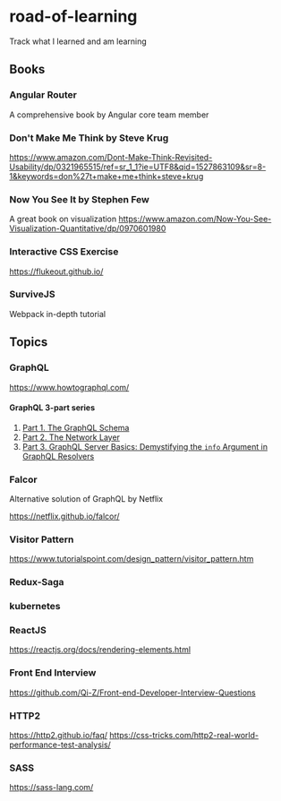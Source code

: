 # road-of-learning
Track what I learned and am learning

## Books
### Angular Router
A comprehensive book by Angular core team member

### Don't Make Me Think by Steve Krug
https://www.amazon.com/Dont-Make-Think-Revisited-Usability/dp/0321965515/ref=sr_1_1?ie=UTF8&qid=1527863109&sr=8-1&keywords=don%27t+make+me+think+steve+krug

### Now You See It by Stephen Few
A great book on visualization
https://www.amazon.com/Now-You-See-Visualization-Quantitative/dp/0970601980


### Interactive CSS Exercise
https://flukeout.github.io/

### SurviveJS
Webpack in-depth tutorial

## Topics

### GraphQL
https://www.howtographql.com/
#### GraphQL 3-part series

1. [Part 1. The GraphQL Schema](https://blog.graph.cool/graphql-server-basics-the-schema-ac5e2950214e)
2. [Part 2. The Network Layer](https://blog.graph.cool/graphql-server-basics-the-network-layer-51d97d21861)
3. [Part 3. GraphQL Server Basics: Demystifying the `info` Argument in GraphQL Resolvers](https://blog.graph.cool/graphql-server-basics-demystifying-the-info-argument-in-graphql-resolvers-6f26249f613a)

### Falcor
Alternative solution of GraphQL by Netflix


https://netflix.github.io/falcor/

### Visitor Pattern
https://www.tutorialspoint.com/design_pattern/visitor_pattern.htm

### Redux-Saga


### kubernetes

### ReactJS
https://reactjs.org/docs/rendering-elements.html

### Front End Interview
https://github.com/Qi-Z/Front-end-Developer-Interview-Questions

### HTTP2
https://http2.github.io/faq/
https://css-tricks.com/http2-real-world-performance-test-analysis/

### SASS
https://sass-lang.com/


